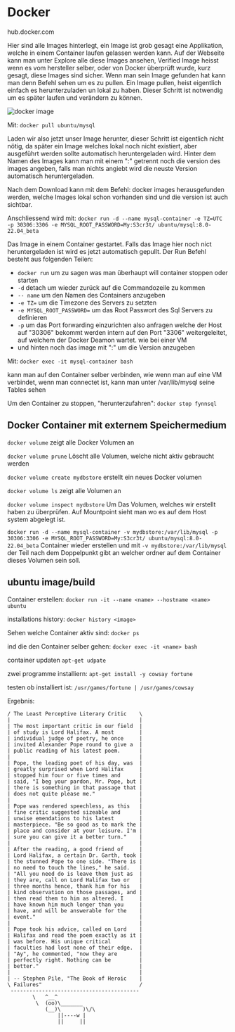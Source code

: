# Docker

hub.docker.com

Hier sind alle Images hinterlegt, ein Image ist grob gesagt eine Applikation, welche in einem Container laufen gelassen werden kann.
Auf der Webseite kann man unter Explore alle diese Images ansehen, Verified Image heisst wenn es vom hersteller selber, oder von Docker überprüft wurde, kurz gesagt, diese Images sind sicher.
Wenn man sein Image gefunden hat kann man denn Befehl sehen um es zu pullen. Ein Image pullen, heist eigentlich einfach es herunterzuladen un lokal zu haben. Dieser Schritt ist notwendig um es später laufen und verändern zu können.

![docker image](images/docker.png)


Mit:
```docker pull ubuntu/mysql```

Laden wir also jetzt unser Image herunter, dieser Schritt ist eigentlich nicht nötig, da später ein Image welches lokal noch nicht existiert, aber ausgeführt werden sollte automatisch heruntergeladen wird.
Hinter dem Namen des Images kann man mit einem ":" getrennt noch die version des images angeben, falls man nichts angiebt wird die neuste Version automatisch heruntergeladen.

Nach dem Download kann mit dem Befehl:
docker images
herausgefunden werden, welche Images lokal schon vorhanden sind und die version ist auch sichtbar.

Anschliessend wird mit:
```docker run -d --name mysql-container -e TZ=UTC -p 30306:3306 -e MYSQL_ROOT_PASSWORD=My:S3cr3t/ ubuntu/mysql:8.0-22.04_beta```

Das Image in einem Container gestartet. Falls das Image hier noch nict heruntergeladen ist wird es jetzt automatisch gepullt.
Der Run Befehl besteht aus folgenden Teilen:
- ```docker run``` um zu sagen was man überhaupt will container stoppen oder starten
- ```-d``` detach um wieder zurück auf die Commandozeile zu kommen
- ```-- name``` um den Namen des Containers anzugeben
- ```-e TZ=``` um die Timezone des Servers zu setzten 
- ```-e MYSQL_ROOT_PASSWORD=``` um das Root Passwort des Sql Servers zu definieren
- ```-p``` um das Port forwarding einzurichten also anfragen welche der Host auf "30306" bekommt werden intern auf den Port "3306" weitergeleitet, auf welchem der Docker Deamon wartet. wie bei einer VM
- und hinten noch das image mit ":" um die Version anzugeben

Mit:
```docker exec -it mysql-container bash```

kann man auf den Container selber verbinden, wie wenn man auf eine VM verbindet, wenn man connectet ist, kann man unter /var/lib/mysql seine Tables sehen

Um den Container zu stoppen, "herunterzufahren":
```docker stop fynnsql```




## Docker Container mit externem Speichermedium
```docker volume```
zeigt alle Docker Volumen an 

```docker volume prune```
Löscht alle Volumen, welche nicht aktiv gebraucht werden

```docker volume create mydbstore```
erstellt ein neues Docker volumen

```docker volume ls```
zeigt alle Volumen an

```docker volume inspect mydbstore```
Um Das Volumen, welches wir erstellt haben zu überprüfen. Auf Mountpoint sieht man wo es auf dem Host system abgelegt ist.

```docker run -d --name mysql-container -v mydbstore:/var/lib/mysql -p 30306:3306 -e MYSQL_ROOT_PASSWORD=My:S3cr3t/ ubuntu/mysql:8.0-22.04_beta```
 Container wieder erstellen und mit ```-v mydbstore:/var/lib/mysql``` der Teil nach dem Doppelpunkt gibt an welcher ordner auf dem Container dieses Volumen sein soll.

## ubuntu image/build

Container erstellen:
```docker run -it --name <name> --hostname <name> ubuntu```

installations history:
```docker history <image>```

Sehen welche Container aktiv sind:
```docker ps ```


ind die den Container selber gehen:
```docker exec -it <name> bash```

container updaten 
```apt-get udpate```

zwei programme installiern:
```apt-get install -y cowsay fortune```

testen ob installiert ist:
```/usr/games/fortune | /usr/games/cowsay```

Ergebnis:
``` _________________________________________
/ The Least Perceptive Literary Critic    \
|                                         |
| The most important critic in our field  |
| of study is Lord Halifax. A most        |
| individual judge of poetry, he once     |
| invited Alexander Pope round to give a  |
| public reading of his latest poem.      |
|                                         |
| Pope, the leading poet of his day, was  |
| greatly surprised when Lord Halifax     |
| stopped him four or five times and      |
| said, "I beg your pardon, Mr. Pope, but |
| there is something in that passage that |
| does not quite please me."              |
|                                         |
| Pope was rendered speechless, as this   |
| fine critic suggested sizeable and      |
| unwise emendations to his latest        |
| masterpiece. "Be so good as to mark the |
| place and consider at your leisure. I'm |
| sure you can give it a better turn."    |
|                                         |
| After the reading, a good friend of     |
| Lord Halifax, a certain Dr. Garth, took |
| the stunned Pope to one side. "There is |
| no need to touch the lines," he said.   |
| "All you need do is leave them just as  |
| they are, call on Lord Halifax two or   |
| three months hence, thank him for his   |
| kind observation on those passages, and |
| then read them to him as altered. I     |
| have known him much longer than you     |
| have, and will be answerable for the    |
| event."                                 |
|                                         |
| Pope took his advice, called on Lord    |
| Halifax and read the poem exactly as it |
| was before. His unique critical         |
| faculties had lost none of their edge.  |
| "Ay", he commented, "now they are       |
| perfectly right. Nothing can be         |
| better."                                |
|                                         |
| -- Stephen Pile, "The Book of Heroic    |
\ Failures"                               /
 -----------------------------------------
        \   ^__^
         \  (oo)\_______
            (__)\       )\/\
                ||----w |
                ||     ||
```

